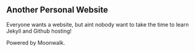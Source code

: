 ## Another Personal Website

Everyone wants a website, but aint nobody want to take the time to learn Jekyll and Github hosting! 

Powered by Moonwalk.

